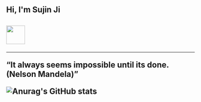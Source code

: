 

<h2>Hi, I'm Sujin Ji<h2>
<img src="https://jjalbang.today/files/jjalbox/2021/06/20210616_60c9b4e721eec.gif" width="50"/>

<hr>
<p>“It always seems impossible until its done. (Nelson Mandela)”</p>

![Anurag's GitHub stats](https://github-readme-stats.vercel.app/api?username=zisuzin&show_icons=true&theme=dark)
